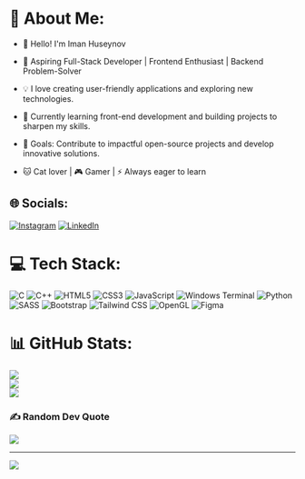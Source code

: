 # 💫 About Me:
- 👋 Hello! I'm Iman Huseynov<br>

- 🚀 Aspiring Full-Stack Developer | Frontend Enthusiast | Backend Problem-Solver<br>

- 💡 I love creating user-friendly applications and exploring new technologies.<br>

- 🌱 Currently learning front-end development and building projects to sharpen my skills.<br>

- 🎯 Goals: Contribute to impactful open-source projects and develop innovative solutions.<br>

- 🐱 Cat lover | 🎮 Gamer | ⚡ Always eager to learn


## 🌐 Socials:
[![Instagram](https://img.shields.io/badge/Instagram-%23E4405F.svg?logo=Instagram&logoColor=white)](https://instagram.com/huseynofh18) [![LinkedIn](https://img.shields.io/badge/LinkedIn-%230077B5.svg?logo=linkedin&logoColor=white)](https://www.linkedin.com/in/iman-hüseynov-630213327/) 

# 💻 Tech Stack:
![C](https://img.shields.io/badge/c-%2300599C.svg?style=for-the-badge&logo=c&logoColor=white) ![C++](https://img.shields.io/badge/c++-%2300599C.svg?style=for-the-badge&logo=c%2B%2B&logoColor=white) ![HTML5](https://img.shields.io/badge/html5-%23E34F26.svg?style=for-the-badge&logo=html5&logoColor=white) ![CSS3](https://img.shields.io/badge/css3-%231572B6.svg?style=for-the-badge&logo=css3&logoColor=white) ![JavaScript](https://img.shields.io/badge/javascript-%23323330.svg?style=for-the-badge&logo=javascript&logoColor=%23F7DF1E) ![Windows Terminal](https://img.shields.io/badge/Windows%20Terminal-%234D4D4D.svg?style=for-the-badge&logo=windows-terminal&logoColor=white) ![Python](https://img.shields.io/badge/python-3670A0?style=for-the-badge&logo=python&logoColor=ffdd54) ![SASS](https://img.shields.io/badge/SASS-hotpink.svg?style=for-the-badge&logo=SASS&logoColor=white) ![Bootstrap](https://img.shields.io/badge/bootstrap-%238511FA.svg?style=for-the-badge&logo=bootstrap&logoColor=white) ![Tailwind CSS](https://img.shields.io/badge/Tailwind_CSS-38B2AC.svg?style=for-the-badge&logo=tailwind-css&logoColor=white) ![OpenGL](https://img.shields.io/badge/OpenGL-5586A4.svg?style=for-the-badge&logo=opengl&logoColor=white) ![Figma](https://img.shields.io/badge/Figma-F24E1E.svg?style=for-the-badge&logo=figma&logoColor=white)

# 📊 GitHub Stats:
![](https://github-readme-stats.vercel.app/api?username=Iman060&theme=blue_navy&hide_border=true&include_all_commits=false&count_private=false)<br/>
![](https://github-readme-streak-stats.herokuapp.com/?user=Iman060&theme=blue_navy&hide_border=true)<br/>
![](https://github-readme-stats.vercel.app/api/top-langs/?username=Iman060&theme=blue_navy&hide_border=true&include_all_commits=false&count_private=false&layout=compact)

### ✍️ Random Dev Quote
![](https://quotes-github-readme.vercel.app/api?type=horizontal&theme=radical)

---
[![](https://visitcount.itsvg.in/api?id=Iman060&icon=0&color=0)](https://visitcount.itsvg.in)

<!-- Proudly created with GPRM ( https://gprm.itsvg.in ) -->
